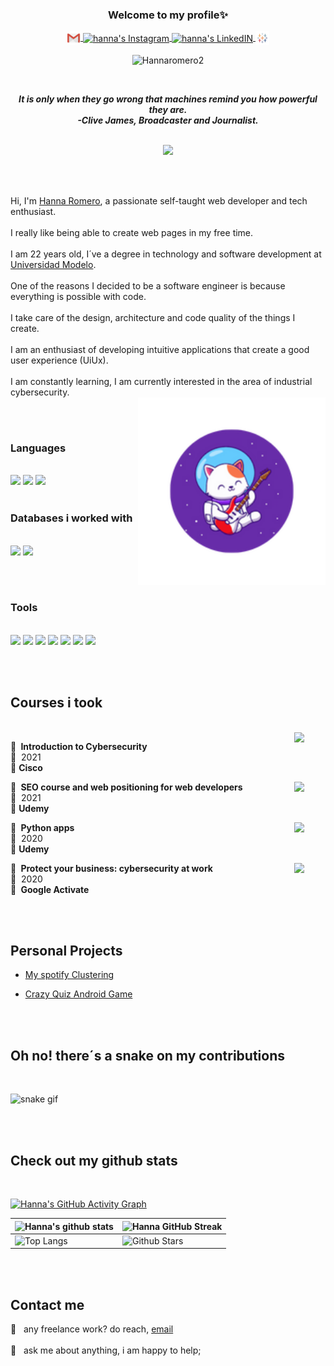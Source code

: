 <H3 align="center">Welcome to my profile✨ </H3>


<!-- <p align="center"><b> Connect with me<b></p> -->
<p align="center">
<a href="mailto:hannaromero2@gmail.com">
  <img align="center" alt="hanna's Mail" width="22px" src="https://github.com/hannaromero2/hannaromero2/blob/main/src/gmail_logo.svg" />
</a>
<a href="https://www.instagram.com/hanna_romero1234/">
  <img align="center" alt="hanna's Instagram" width="22px" src="https://raw.githubusercontent.com/hussainweb/hussainweb/main/icons/instagram.png" />
</a>
<a href="https://www.linkedin.com/in/hanna-dominique-romero-solano-5184701a2/">
  <img align="center" alt="hanna's LinkedIN" width="22px" src="https://raw.githubusercontent.com/peterthehan/peterthehan/master/assets/linkedin.svg" />
</a>
<a href="https://public.tableau.com/app/profile/hanna2006">
  <img align="center" alt="hanna's Tableu public" width="22px" src="https://github.com/hannaromero2/hannaromero2/blob/main/src/tableu_logo.svg" />
</a>
 

<!-- <a href="https://open.spotify.com/user/hannaromero2?si=ff737ede578c4528">
  <img align="center" alt="hanna's Spotify" width="22px" src="https://raw.githubusercontent.com/peterthehan/peterthehan/master/assets/spotify.svg" />
</a> -->
  <p align="center">
<img align="center" src="https://komarev.com/ghpvc/?username=hannaromero2&label=Profile%20views&color=blueviolet&style=flat-square"
    alt="Hannaromero2" /> 
 </p>
</p>
<br/>

<p align='center'><em><b>It is only when they go wrong that machines remind you how powerful they are.</b></em>
<br/>
 <em><b>-Clive James, Broadcaster and Journalist.</b></em>
<br><br/>

<p align="center">
  <a href="https://github.com/DenverCoder1/readme-typing-svg"><img src="https://readme-typing-svg.herokuapp.com?lines=Software+Engineer;Cat+person;Flat+White+lover;Always%20learning%20new%20things;Ui+Ux+designer&center=true&color=%23AF8EFF&width=500&height=50"></a>
</p>
<br/><br/>

Hi, I'm [Hanna Romero](https://github.com/hannaromero2), a passionate self-taught web developer and tech enthusiast.
<br/><br/>
I really like being able to create web pages in my free time.
<br/><br/>
I am 22 years old, I´ve a degree in technology and software development at [Universidad Modelo](https://www.unimodelo.edu.mx/).
<br/><br/>
One of the reasons I decided to be a software engineer is because everything is possible with code.
<br/><br/>
I take care of the design, architecture and code quality of the things I create.
<br/><br/>
I am an enthusiast of developing intuitive applications that create a good user experience (UiUx).
<br/><br/>
I am constantly learning, I am currently interested in the area of industrial cybersecurity.
<br/>  <img align="right" alt="Cat" src="https://github.com/hannaromero2/hannaromero2/blob/main/src/cat.png" width="300" height="auto" />

<br/><br/>
### Languages 
<br/>
<a href="https://www.python.org/" title="Python"><img src="https://github.com/hussainweb/hussainweb/blob/main/icons/python.png" /></a>
<a href="https://en.wikipedia.org/wiki/JavaScript" title="JavaScript"><img src="https://github.com/hussainweb/hussainweb/blob/main/icons/javascript.png" /></a>
<a href="http://csharp.net/" title="C#"><img src="https://github.com/hussainweb/hussainweb/blob/main/icons/csharp.png" /></a>
<br/><br/>

### Databases i worked with
<br/>
<a href="https://www.mysql.com/" title="MySQL"><img src="https://github.com/hussainweb/hussainweb/blob/main/icons/mysql.png" /></a>
<a href="https://mariadb.org/" title="MariaDB"><img src="https://github.com/hussainweb/hussainweb/blob/main/icons/mariadb.png" /></a>

<br/><br/>
### Tools
<br/>
<a href="https://reactjs.org/" title="React"><img src="https://github.com/hussainweb/hussainweb/blob/main/icons/react.png" /></a>
<a href="https://git-scm.com/" title="Git"><img src="https://github.com/hussainweb/hussainweb/blob/main/icons/git.png" /></a>
<a href="https://wordpress.org/" title="WordPress"><img src="https://github.com/hussainweb/hussainweb/blob/main/icons/wordpress.png" /></a>
<a href="https://www.docker.com/" title="Docker"><img src="https://github.com/hussainweb/hussainweb/blob/main/icons/docker.png" /></a>
<a href="https://github.com/" title="GitHub"><img src="https://github.com/hussainweb/hussainweb/blob/main/icons/github.png" /></a>
<a href="https://code.visualstudio.com/" title="Visual Studio Code"><img src="https://github.com/hussainweb/hussainweb/blob/main/icons/vscode.png" /></a>
<a href="https://www.jetbrains.com/phpstorm/" title="PHPStorm"><img src="https://github.com/hussainweb/hussainweb/blob/main/icons/phpstorm.png" /></a>

<br/><br/>
<!-- <details>
  <summary>📃 &nbsp;Resume</summary> -->

## Courses i took
<br/>
<img align="right" width="50px" src="https://media-exp1.licdn.com/dms/image/C560BAQH1e-s-hTeQ_w/company-logo_100_100/0/1634307374798?e=1654128000&v=beta&t=rfdc3SvEdXTjAtg4lmIaOXrFRFj_pSblWSFzlZ9ezic" />

📖 **&nbsp;Introduction to Cybersecurity**\
📆 &nbsp;2021\
📍 **Cisco** 

<img align="right" width="50px" src="https://media-exp1.licdn.com/dms/image/C4D0BAQFQr9e68bBOPQ/company-logo_100_100/0/1626275253364?e=1654128000&v=beta&t=eiQfnDlqcZIRjkMcb26nEVF-R_AhOcB5oUHeIBWsMe4" />

📖 **&nbsp;SEO course and web positioning for web developers**\
📆 &nbsp;2021\
📍 **Udemy**

<img align="right" width="50px" src="https://media-exp1.licdn.com/dms/image/C4D0BAQFQr9e68bBOPQ/company-logo_100_100/0/1626275253364?e=1654128000&v=beta&t=eiQfnDlqcZIRjkMcb26nEVF-R_AhOcB5oUHeIBWsMe4" />

📖 **&nbsp;Python apps**\
📆 &nbsp;2020\
📍 **Udemy**

<img align="right" width="50px" src="https://media-exp1.licdn.com/dms/image/C4D0BAQGlBBVXCfSVag/company-logo_100_100/0/1570003065196?e=1654128000&v=beta&t=RYKBPUBZMK3YJtiDjtma-Ds1021kcoDMBiQVpkK8Raw" />

📖 **&nbsp;Protect your business: cybersecurity at work**\
📆 &nbsp;2020\
📍 **&nbsp;Google Activate**

<br/><br/>
## Personal Projects
  
- [My spotify Clustering](https://github.com/hannaromero2/My-spotify-clustering) 

- [Crazy Quiz Android Game](https://github.com/hannaromero2/CrazyQuiz_AndroidGame) 

<!-- </details> -->


<br/><br/>
## Oh no! there´s a snake on my contributions


<br/>

<!--Snake contribution gif  -->
![snake gif](https://github.com/hannaromero2/hannaromero2/blob/output/github-contribution-grid-snake.gif)

<br/><br/>
## Check out my github stats
<br/>

[![Hanna's GitHub Activity Graph](https://activity-graph.herokuapp.com/graph?username=hannaromero2&theme=material-palenight)](https://git.io/praveenscience)

| ![Hanna's github stats](https://github-readme-stats.vercel.app/api?username=hannaromero2&show_icons=true&theme=buefy) | ![Hanna GitHub Streak](https://github-readme-streak-stats.herokuapp.com/?user=hannaromero2&theme=buefy) |
| --- | --- |
| ![Top Langs](https://github-readme-stats.vercel.app/api/top-langs/?username=hannaromero2&theme=buefy )| ![Github Stars](https://github-readme-stats.vercel.app/api?username=hannaromero2&show_icons=true&locale=en&count_private=true&hide_rank=true&custom_title=My%20GitHub%20Stats&disable_animations=true&theme=buefy )

<br/><br/>

## Contact me 
 

💼 &nbsp; any freelance work? do reach, [email](mailto:hannaromero2@gmail.com)<br/><br/>
💬 &nbsp; ask me about anything, i am happy to help;

<br/><br/>


